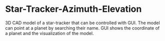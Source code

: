 # Star-Tracker-Azimuth-Elevation
3D CAD model of a star-tracker that can be controlled with GUI. The model can point at a planet by searching their name. GUI shows the coordinate of a planet and the visualization of the model.
